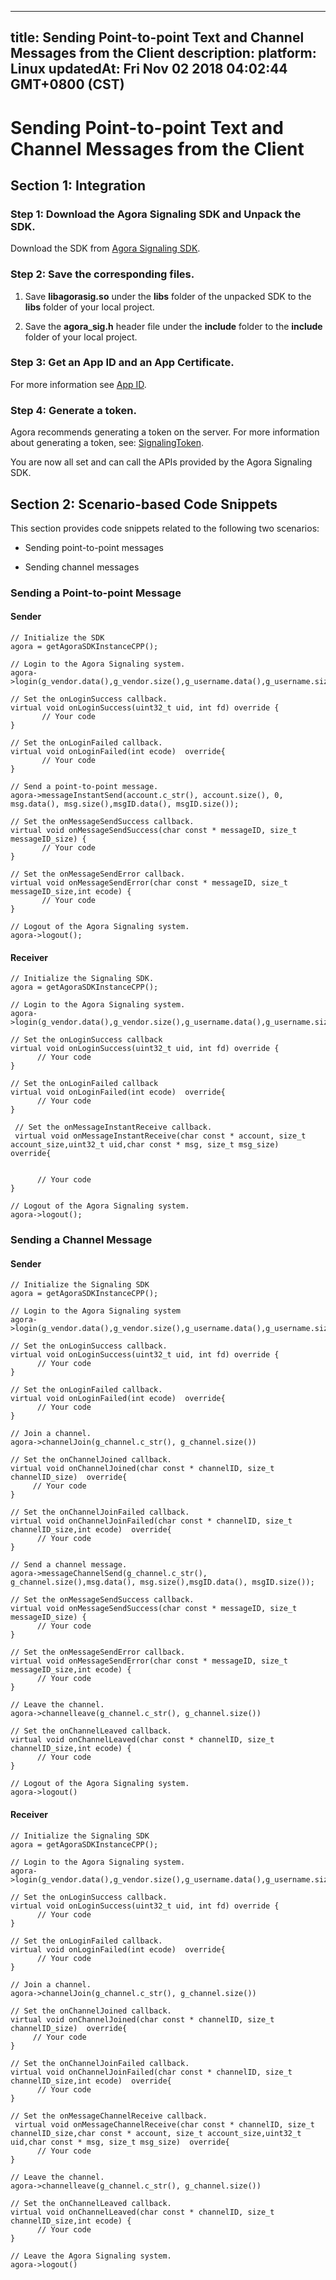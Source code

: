 
---
title: Sending Point-to-point Text and Channel Messages from the Client
description: 
platform: Linux
updatedAt: Fri Nov 02 2018 04:02:44 GMT+0800 (CST)
---
# Sending Point-to-point Text and Channel Messages from the Client
## Section 1: Integration

### Step 1: Download the Agora Signaling SDK and Unpack the SDK.

Download the SDK from [Agora Signaling SDK](https://docs.agora.io/en/Agora%20Platform/downloads).

### Step 2: Save the corresponding files.

1.  Save **libagorasig.so** under the **libs** folder of the unpacked SDK to the **libs** folder of your local project.

2.  Save the **agora\_sig.h** header file under the **include** folder to the **include** folder of your local project.


### Step 3: Get an App ID and an App Certificate.

For more information see [App ID](../../en/Agora%20Platform/key_signaling.md).

### Step 4: Generate a token.

Agora recommends generating a token on the server. For more information about generating a token, see: [SignalingToken](../../en/Agora%20Platform/key_signaling.md).

You are now all set and can call the APIs provided by the Agora Signaling SDK.

## Section 2: Scenario-based Code Snippets

This section provides code snippets related to the following two scenarios:

-   Sending point-to-point messages

-   Sending channel messages


### Sending a Point-to-point Message

#### Sender

```
// Initialize the SDK
agora = getAgoraSDKInstanceCPP();
```

```
// Login to the Agora Signaling system.
agora->login(g_vendor.data(),g_vendor.size(),g_username.data(),g_username.size(),g_token.data(),g_token.size(),g_uid,"",0);
```

```
// Set the onLoginSuccess callback.
virtual void onLoginSuccess(uint32_t uid, int fd) override {
       // Your code
}
```

```
// Set the onLoginFailed callback.
virtual void onLoginFailed(int ecode)  override{
       // Your code
}
```

```
// Send a point-to-point message.
agora->messageInstantSend(account.c_str(), account.size(), 0, msg.data(), msg.size(),msgID.data(), msgID.size());
```

```
// Set the onMessageSendSuccess callback.
virtual void onMessageSendSuccess(char const * messageID, size_t messageID_size) {
       // Your code
}
```

```
// Set the onMessageSendError callback.
virtual void onMessageSendError(char const * messageID, size_t messageID_size,int ecode) {
       // Your code
}
```

```
// Logout of the Agora Signaling system.
agora->logout();
```

#### Receiver

```
// Initialize the Signaling SDK.
agora = getAgoraSDKInstanceCPP();
```

```
// Login to the Agora Signaling system.
agora->login(g_vendor.data(),g_vendor.size(),g_username.data(),g_username.size(),g_token.data(),g_token.size(),g_uid,"",0);
```

```
// Set the onLoginSuccess callback
virtual void onLoginSuccess(uint32_t uid, int fd) override {
      // Your code
}
```

```
// Set the onLoginFailed callback
virtual void onLoginFailed(int ecode)  override{
      // Your code
}
```

```
 // Set the onMessageInstantReceive callback.
 virtual void onMessageInstantReceive(char const * account, size_t account_size,uint32_t uid,char const * msg, size_t msg_size)  override{


      // Your code
}
```

```
// Logout of the Agora Signaling system.
agora->logout();
```

### Sending a Channel Message

#### Sender

```
// Initialize the Signaling SDK
agora = getAgoraSDKInstanceCPP();
```

```
// Login to the Agora Signaling system
agora->login(g_vendor.data(),g_vendor.size(),g_username.data(),g_username.size(),g_token.data(),g_token.size(),g_uid,"",0);
```

```
// Set the onLoginSuccess callback.
virtual void onLoginSuccess(uint32_t uid, int fd) override {
      // Your code
}
```

```
// Set the onLoginFailed callback.
virtual void onLoginFailed(int ecode)  override{
      // Your code
}
```

```
// Join a channel.
agora->channelJoin(g_channel.c_str(), g_channel.size())
```

```
// Set the onChannelJoined callback.
virtual void onChannelJoined(char const * channelID, size_t channelID_size)  override{
     // Your code
}
```

```
// Set the onChannelJoinFailed callback.
virtual void onChannelJoinFailed(char const * channelID, size_t channelID_size,int ecode)  override{
      // Your code
}
```

```
// Send a channel message.
agora->messageChannelSend(g_channel.c_str(), g_channel.size(),msg.data(), msg.size(),msgID.data(), msgID.size());
```

```
// Set the onMessageSendSuccess callback.
virtual void onMessageSendSuccess(char const * messageID, size_t messageID_size) {
      // Your code
}
```

```
// Set the onMessageSendError callback.
virtual void onMessageSendError(char const * messageID, size_t messageID_size,int ecode) {
      // Your code
}
```

```
// Leave the channel.
agora->channelleave(g_channel.c_str(), g_channel.size())
```

```
// Set the onChannelLeaved callback.
virtual void onChannelLeaved(char const * channelID, size_t channelID_size,int ecode) {
      // Your code
}
```

```
// Logout of the Agora Signaling system.
agora->logout()
```

#### Receiver

```
// Initialize the Signaling SDK
agora = getAgoraSDKInstanceCPP();
```

```
// Login to the Agora Signaling system.
agora->login(g_vendor.data(),g_vendor.size(),g_username.data(),g_username.size(),g_token.data(),g_token.size(),g_uid,"",0);
```

```
// Set the onLoginSuccess callback.
virtual void onLoginSuccess(uint32_t uid, int fd) override {
      // Your code
}
```

```
// Set the onLoginFailed callback.
virtual void onLoginFailed(int ecode)  override{
      // Your code
}
```

```
// Join a channel.
agora->channelJoin(g_channel.c_str(), g_channel.size())
```

```
// Set the onChannelJoined callback.
virtual void onChannelJoined(char const * channelID, size_t channelID_size)  override{
     // Your code
}
```

```
// Set the onChannelJoinFailed callback.
virtual void onChannelJoinFailed(char const * channelID, size_t channelID_size,int ecode)  override{
      // Your code
}
```

```
// Set the onMessageChannelReceive callback.
 virtual void onMessageChannelReceive(char const * channelID, size_t channelID_size,char const * account, size_t account_size,uint32_t uid,char const * msg, size_t msg_size)  override{
      // Your code
}
```

```
// Leave the channel.
agora->channelleave(g_channel.c_str(), g_channel.size())
```

```
// Set the onChannelLeaved callback.
virtual void onChannelLeaved(char const * channelID, size_t channelID_size,int ecode) {
      // Your code
}
```

```
// Leave the Agora Signaling system.
agora->logout()
```


